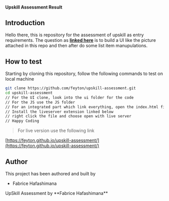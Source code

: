 #### Upskill Assessment Result

## Introduction
Hello there, this is repository for the assessment of upskill as entry requirements. The question as **[linked here](https://ask-questions-2d083.web.app/)** is to build a UI like the picture attached in this repo and then after do some list item manupulations. 

## How to test
Starting by cloning this repository, follow the following commands to test on local machine

```bash
git clone https://github.com/feyton/upskill-assessment.git 
cd upskill-assessment
// For the UI clone, look into the ui folder for the code
// For the JS use the JS folder
// For an integrated part which link everything, open the index.html file with live-server, assuming you are using <Visual Studio Code>
// Install the liveserver extension linked below
// right click the file and choose open with live server
// Happy Coding
```
> For live version use the following link

[https://feyton.github.io/upskill-assessment/](https://feyton.github.io/upskill-assessment/)
## Author
This project has been authored and built by
- Fabrice Hafashimana

<footer>
UpSkill Assessment by **Fabrice Hafashimana**
</footer>